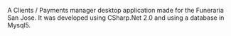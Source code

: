 A Clients / Payments manager desktop application made for the Funeraria San Jose. It was developed using CSharp.Net 2.0 and using a database in Mysql5.